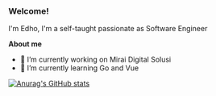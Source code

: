 ### Welcome!

I'm Edho, I'm a self-taught passionate as Software Engineer

**About me**
- 🔭 I’m currently working on Mirai Digital Solusi
- 🌱 I’m currently learning Go and Vue

[![Anurag's GitHub stats](https://github-readme-stats.vercel.app/api?username=edhoguntur&show_icons=true&theme=gruvbox)](https://github.com/anuraghazra/github-readme-stats)
<!--
**edhoguntur/edhoguntur** is a ✨ _special_ ✨ repository because its `README.md` (this file) appears on your GitHub profile.

Here are some ideas to get you started:

- 🔭 I’m currently working on ...
- 🌱 I’m currently learning ...
- 👯 I’m looking to collaborate on ...
- 🤔 I’m looking for help with ...
- 💬 Ask me about ...
- 📫 How to reach me: ...
- 😄 Pronouns: ...
- ⚡ Fun fact: ...
-->
